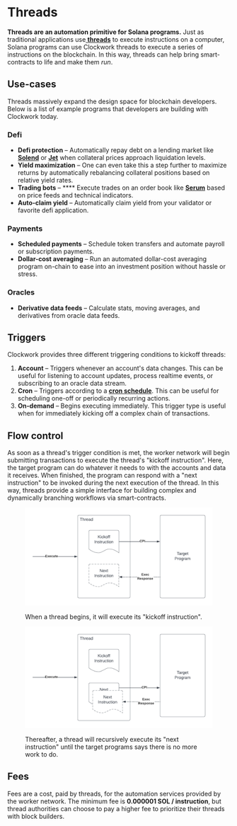# Threads

**Threads are an automation primitive for Solana programs.** Just as traditional applications use[ **threads**](https://en.wikipedia.org/wiki/Thread\_\(computing\)) to execute instructions on a computer, Solana programs can use Clockwork threads to execute a series of instructions on the blockchain. In this way, threads can help bring smart-contracts to life and make them _run_.

## Use-cases

Threads massively expand the design space for blockchain developers. Below is a list of example programs that developers are building with Clockwork today.

### Defi

* **Defi protection** – Automatically repay debt on a lending market like [**Solend**](https://solend.fi/) or [**Jet**](https://www.jetprotocol.io/) when collateral prices approach liquidation levels.&#x20;
* **Yield maximization** – One can even take this a step further to maximize returns by automatically rebalancing collateral positions based on relative yield rates.&#x20;
* **Trading bots** – **** Execute trades on an order book like [**Serum**](https://www.projectserum.com/) based on price feeds and technical indicators.&#x20;
* **Auto-claim yield** – Automatically claim yield from your validator or favorite defi application.&#x20;

### Payments

* **Scheduled payments** – Schedule token transfers and automate payroll or subscription payments.
* **Dollar-cost averaging** – Run an automated dollar-cost averaging program on-chain to ease into an investment position without hassle or stress. &#x20;

### Oracles

* **Derivative data feeds** – Calculate stats, moving averages, and derivatives from oracle data feeds.

## Triggers

Clockwork provides three different triggering conditions to kickoff threads:&#x20;

1. **Account** – Triggers whenever an account's data changes. This can be useful for listening to account updates, process realtime events, or subscribing to an oracle data stream.
2. **Cron** – Triggers according to a [**cron schedule**](https://en.wikipedia.org/wiki/Cron). This can be useful for scheduling one-off or periodically recurring actions.
3. **On-demand** – Begins executing immediately. This trigger type is useful when for immediately kicking off a complex chain of transactions.

## Flow control

As soon as a thread's trigger condition is met, the worker network will begin submitting transactions to execute the thread's "kickoff instruction". Here, the target program can do whatever it needs to with the accounts and data it receives. When finished, the program can respond with a "next instruction" to be invoked during the next execution of the thread. In this way, threads provide a simple interface for building complex and dynamically branching workflows via smart-contracts.

<figure><img src="../.gitbook/assets/Blank document (19) (1).png" alt=""><figcaption><p>When a thread begins, it will execute its "kickoff instruction".</p></figcaption></figure>

<figure><img src="../.gitbook/assets/Blank document (20).png" alt=""><figcaption><p>Thereafter, a thread will recursively execute its "next instruction" until the target programs says there is no more work to do.</p></figcaption></figure>

## Fees

Fees are a cost, paid by threads, for the automation services provided by the worker network. The minimum fee is **0.000001 SOL / instruction**, but thread authorities can choose to pay a higher fee to prioritize their threads with block builders.&#x20;
